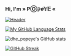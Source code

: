 <h3 align=>Hi, I'm » PⓄק𝒆𝕐𝔼 «</h3>







[![Header](https://raw.githubusercontent.com/MartinHeinz/<OWNER>/<OWNER>/readme_header.png "Header")](https://some-url.dev/)


[![My GitHub Language Stats](https://github-readme-stats.vercel.app/api/top-langs/?username=popeye0013&langs_count=5&theme=dark)]()

![dhe_popeye's GitHub stats](https://github-readme-stats.vercel.app/api?username=popeye0013&show_icons=true&theme=dark)

[![GitHub Streak](https://github-readme-streak-stats.herokuapp.com/?user=popeye0013&theme=dark)](https://git.io/streak-stats)
